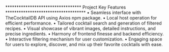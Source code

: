********************************** Project Key Features ************************************
• Seamless interface with TheCocktailDB API using Axios npm package.
• Local host operation for efficient performance.
• Tailored cocktail search and generation of filtered recipes.
• Visual showcase of vibrant images, detailed instructions, and precise ingredients.
• Harmony of frontend finesse and backend efficiency.
• Interactive filtering mechanism for user customization.
• Engaging space for users to explore, discover, and mix up their favorite cocktails with ease.
